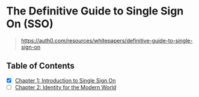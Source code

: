 # The Definitive Guide to Single Sign On (SSO)

> <https://auth0.com/resources/whitepapers/definitive-guide-to-single-sign-on>

## Table of Contents

- [x] [Chapter 1: Introduction to Single Sign On](./1_introduction_to_single_sign_on.md)
- [ ] [Chapter 2: Identity for the Modern World](./2_identity_for_the_modern_world.md)
